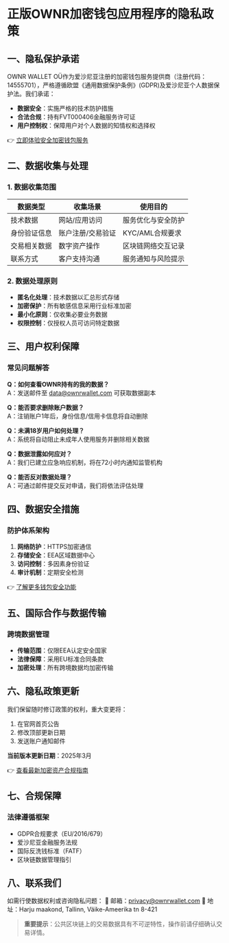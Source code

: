 # 正版OWNR加密钱包应用程序的隐私政策

## 一、隐私保护承诺
OWNR WALLET OÜ作为爱沙尼亚注册的加密钱包服务提供商（注册代码：14555701），严格遵循欧盟《通用数据保护条例》(GDPR)及爱沙尼亚个人数据保护法。我们承诺：

- **数据安全**：实施严格的技术防护措施
- **合法合规**：持有FVT000406金融服务许可证
- **用户控制权**：保障用户对个人数据的知情权和选择权

👉 [立即体验安全加密钱包服务](https://bit.ly/okx_welcome)

## 二、数据收集与处理
### 1. 数据收集范围
| 数据类型       | 收集场景                     | 使用目的                 |
|----------------|------------------------------|--------------------------|
| 技术数据       | 网站/应用访问                | 服务优化与安全防护       |
| 身份验证信息   | 账户注册/交易验证            | KYC/AML合规要求          |
| 交易相关数据   | 数字资产操作                 | 区块链网络交互记录       |
| 联系方式       | 客户支持沟通                 | 服务通知与风险提示       |

### 2. 数据处理原则
- **匿名化处理**：技术数据以汇总形式存储
- **加密保护**：所有敏感信息采用行业标准加密
- **最小化原则**：仅收集必要业务数据
- **权限控制**：仅授权人员可访问特定数据

## 三、用户权利保障
### 常见问题解答
**Q：如何查看OWNR持有的我的数据？**  
A：发送邮件至 [data@ownrwallet.com](mailto:data@ownrwallet.com) 可获取数据副本

**Q：能否要求删除账户数据？**  
A：注销账户1年后，身份信息/信用卡信息将自动删除

**Q：未满18岁用户如何处理？**  
A：系统将自动阻止未成年人使用服务并删除相关数据

**Q：数据泄露如何应对？**  
A：我们已建立应急响应机制，将在72小时内通知监管机构

**Q：能否反对数据处理？**  
A：可通过邮件提交反对申请，我们将依法评估处理

## 四、数据安全措施
### 防护体系架构
1. **网络防护**：HTTPS加密通信
2. **存储安全**：EEA区域数据中心
3. **访问控制**：多因素身份验证
4. **审计机制**：定期安全检测

👉 [了解更多钱包安全功能](https://bit.ly/okx_welcome)

## 五、国际合作与数据传输
### 跨境数据管理
- **传输范围**：仅限EEA认定安全国家
- **法律保障**：采用EU标准合同条款
- **加密处理**：所有跨境数据均加密传输

## 六、隐私政策更新
我们保留随时修订政策的权利，重大变更将：
1. 在官网首页公告
2. 修改顶部更新日期
3. 发送账户通知邮件

**当前版本更新日期**：2025年3月

👉 [查看最新加密资产合规指南](https://bit.ly/okx_welcome)

## 七、合规保障
### 法律遵循框架
- GDPR合规要求（EU/2016/679）
- 爱沙尼亚金融服务法规
- 国际反洗钱标准（FATF）
- 区块链数据管理指引

## 八、联系我们
如需行使数据权利或咨询隐私问题：
📧 邮箱：[privacy@ownrwallet.com](mailto:privacy@ownrwallet.com)
📍 地址：Harju maakond, Tallinn, Väike-Ameerika tn 8-421

> **重要提示**：公共区块链上的交易数据具有不可逆特性，操作前请仔细确认交易详情。